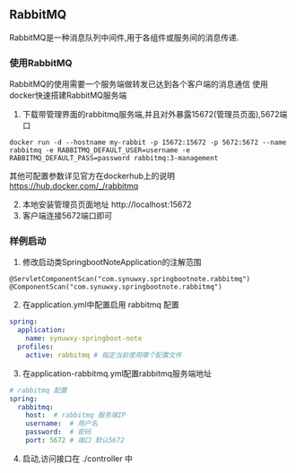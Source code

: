 ## RabbitMQ

RabbitMQ是一种消息队列中间件,用于各组件或服务间的消息传递.


### 使用RabbitMQ
RabbitMQ的使用需要一个服务端做转发已达到各个客户端的消息通信
使用docker快速搭建RabbitMQ服务端
1. 下载带管理界面的rabbitmq服务端,并且对外暴露15672(管理员页面),5672端口
```
docker run -d --hostname my-rabbit -p 15672:15672 -p 5672:5672 --name rabbitmq -e RABBITMQ_DEFAULT_USER=username -e RABBITMQ_DEFAULT_PASS=password rabbitmq:3-management
```
其他可配置参数详见官方在dockerhub上的说明 https://hub.docker.com/_/rabbitmq

2. 本地安装管理员页面地址 http://localhost:15672
3. 客户端连接5672端口即可

### 样例启动

1. 修改启动类SpringbootNoteApplication的注解范围
```
@ServletComponentScan("com.synuwxy.springbootnote.rabbitmq")
@ComponentScan("com.synuwxy.springbootnote.rabbitmq")
```
2. 在application.yml中配置启用 rabbitmq 配置
```yaml
spring:
  application:
    name: synuwxy-springboot-note
  profiles:
    active: rabbitmq # 指定当前使用哪个配置文件
```
3. 在application-rabbitmq.yml配置rabbitmq服务端地址
```yaml
# rabbitmq 配置
spring:
  rabbitmq:
    host:  # rabbitmq 服务端IP
    username:  # 用户名
    password:  # 密码
    port: 5672 # 端口 默认5672
```
4. 启动,访问接口在 ./controller 中
